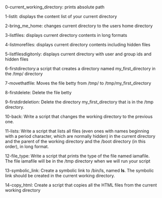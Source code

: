 0-current_working_directory: prints absolute path

1-listit: displays the content list of your current directory

2-bring_me_home: changes current directory to the users home directory

3-listfiles: displays current directory contents in long formats

4-listmorefiles: displays current directory contents including hidden files

5-listfilesdigitonly: displays current directory with user and group ids and hidden files

6-firstdirectory:a script that creates a directory named my_first_directory in the /tmp/ directory

7-movethatfile: Moves the file betty from /tmp/ to /tmp/my_first_directory

8-firstdelete: Delete the file betty

9-firstdirdeletion: Delete the directory my_first_directory that is in the /tmp directory.

10-back: Write a script that changes the working directory to the previous one.

11-lists: Write a script that lists all files (even ones with names beginning with a period character, which are normally hidden) in the current directory and the parent of the working directory and the /boot directory (in this order), in long format.

12-file_type: Write a script that prints the type of the file named iamafile. The file iamafile will be in the /tmp directory when we will run your script

13-symbolic_link: Create a symbolic link to /bin/ls, named __ls__. The symbolic link should be created in the current working directory.

14-copy_html: Create a script that copies all the HTML files from the current working directory
